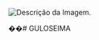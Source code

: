![Descrição da Imagem](2wCEAAkGBxANEBANEBANDg8PDg8ODRAPDQ8QDw0OFxEYFhURFRMYKDQgGBoxHR8fIjEhJjU3Li4uIx8zODMsNygtLisBCgoKDg0OGhAQGi0fHR8tLS0tLS0rLi0tLS0tLSstLS0tLS0tLS0tKy0tKy0tLS0tLS0tKy0tLS0tKy0tLS0tLf).

��#   G U L O S E I M A 
 
 
